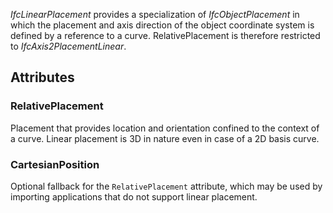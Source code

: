 _IfcLinearPlacement_ provides a specialization of _IfcObjectPlacement_ in which the placement and axis direction of the object coordinate system is defined by a reference to a curve. RelativePlacement is therefore restricted to _IfcAxis2PlacementLinear_.

<!-- end of short definition -->


## Attributes

### RelativePlacement
Placement that provides location and orientation confined to the context of a curve. Linear placement is 3D in nature even in case of a 2D basis curve.

### CartesianPosition
Optional fallback for the `RelativePlacement` attribute, which may be used by importing applications that do not support linear placement.
